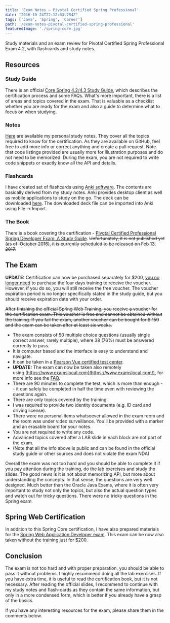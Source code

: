 ```yaml
---
title: 'Exam Notes – Pivotal Certified Spring Professional'
date: "2016-10-24T22:12:03.284Z"
tags: ['Java', 'Spring', 'Career']
path: '/exam-notes-pivotal-certified-spring-professional'
featuredImage: './spring-core.jpg'
---
```

 Study materials and an exam review for Pivotal Certified Spring Professional Exam 4.2, with flashcards and study notes.
<!--more-->

Resources
---------

### Study Guide

There is an official [Core Spring 4.2/4.3 Study Guide](https://d1fto35gcfffzn.cloudfront.net/academy/Core-Spring-4.2-4.3-Certification-Study-Guide.pdf), which describes the certification process and some FAQs. What's more important, there is a list of areas and topics covered in the exam. That is valuable as a checklist whether you are ready for the exam and also a guide to determine what to focus on when studying.

### Notes

[Here](https://github.com/vojtechruz/spring-core-cert-notes-4.2) are available my personal study notes. They cover all the topics required to know for the certification. As they are available on GitHub, feel free to add more info or correct anything and create a pull request. Note that code listings provided are usually more for illustration purposes and do not need to be memorized. During the exam, you are not required to write code snippets or exactly know all the API and details.

### Flashcards

I have created set of flashcards using [Anki software](http://ankisrs.net/). The contents are basically derived from my study notes. Anki provides desktop client as well as mobile applications to study on the go. The deck can be downloaded [here](https://github.com/vojtechruz/spring-core-cert-notes-4.2/raw/master/Spring%20Core%20Certification.apkg). The downloaded deck file can be imported into Anki using File → Import.

### The Book

There is a book covering the certification - [Pivotal Certified Professional Spring Developer Exam: A Study Guide](https://www.amazon.com/Pivotal-Certified-Professional-Spring-Developer/dp/1484208129/ref=sr_1_1?s=books&ie=UTF8&qid=1476539174&sr=1-1). ~~Unfortunately, it is not published yet (as of  October 2016), it is currently scheduled to be released on Feb 13, 2017.~~

The Exam
--------

**UPDATE:** Certification can now be purchased separately for \$200, [you no longer need](https://spring.io/blog/2017/05/10/pivotal-announces-spring-curriculum-certification-changes) to purchase the four days training to receive the voucher. However, if you do so, you will still receive the free voucher. The voucher expiration period is no longer specifically stated in the study guide, but you should receive expiration date with your order.

~~After finishing the official Spring Web Training, you receive a voucher for the certification exam. This voucher is free and cannot be obtained without the training. If you fail the exam, another voucher can be bought for \$ 150 and the exam can be taken after at least six weeks.~~

-   The exam consists of 50 multiple choice questions (usually single correct answer, rarely multiple), where 38 (76%) must be answered correctly to pass.
-   It is computer based and the interface is easy to understand and navigate.
-   It can be taken in a [Pearson Vue certified test center](http://pearsonvue.com/vtclocator).
-   **UPDATE:** The exam can now be taken also remotely using [https://www.examslocal.com](https://www.examslocal.com/), for more info see the [FAQ](http://it.psionline.com/exam-faqs/pivotal-faq).
-   There are 90 minutes to complete the test, which is more than enough -- it can safely be completed in half the time even with reviewing the questions again.
-   There are only topics covered by the training.
-   I was required to provide two identity documents (e.g. ID card and driving license).
-   There were no personal items whatsoever allowed in the exam room and the room was under video surveillance. You'll be provided with a marker and an erasable board for your notes.
-   You are not required to write any code.
-   Advanced topics covered after a LAB slide in each block are not part of the exam.
-   (Note that all the info above is public and can be found in the official study guide or other sources and does not violate the exam NDA)

Overall the exam was not too hard and you should be able to complete it if you pay attention during the training, do the lab exercises and study the slides. The good news is it is not about memorizing API, but more about understanding the concepts. In that sense, the questions are very well designed. Much better than the Oracle Java Exams, where it is often very important to study not only the topics, but also the actual question types and watch out for tricky questions. There were no tricky questions in the Spring exam.

Spring Web Certification
------------------------

In addition to this Spring Core certification, I have also prepared materials for the [Spring Web Application Developer exam](http://vojtechruzicka.com/pivotal-certified-spring-web-application-developer-notes/). This exam can be now also taken without the training just for \$200.

Conclusion
----------

The exam is not too hard and with proper preparation, you should be able to pass it without problems. I highly recommend doing all the lab exercises. If you have extra time, it is useful to read the certification book, but it is not necessary. After reading the official slides, I recommend to continue with my study notes and flash-cards as they contain the same information, but only in a more condensed form, which is better if you already have a grasp of the basics.

If you have any interesting resources for the exam, please share them in the comments below.